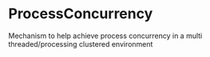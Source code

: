 # ProcessConcurrency
Mechanism to help achieve process concurrency in a multi threaded/processing clustered environment
